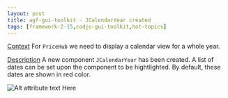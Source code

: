 ```yaml
---
layout: post
title: agf-gui-toolkit - JCalendarYear created
tags: [framework-2-15,codjo-gui-toolkit,hot-topics]
---
```

<u>Context</u>
For ```PriceHub``` we need to display a calendar view for a whole year.

<u>Description</u>
A new component ```JCalendarYear``` has been created. A list of dates can be set upon the component to be hightlighted. By default, these dates are shown in red color. 

![Alt attribute text Here](attachments/calendar.PNG)


